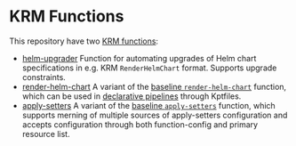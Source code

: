 # KRM Functions

This repository have two [KRM functions](https://medium.com/@michael.vittrup.larsen/replacing-helm-and-kustomize-with-krm-functions-a-new-approach-to-configuration-management-676212cc1332):

- [helm-upgrader](docs/helm-upgrader.md) Function for automating
  upgrades of Helm chart specifications in e.g. KRM `RenderHelmChart`
  format. Supports upgrade constraints.
- [render-helm-chart](docs/render-helm-chart.md) A variant of the
  [baseline
  `render-helm-chart`](https://catalog.kpt.dev/render-helm-chart/v0.2/)
  function, which can be used in [declarative
  pipelines](https://kpt.dev/book/04-using-functions/01-declarative-function-execution)
  through Kptfiles.
- [apply-setters](docs/apply-setters.md) A variant of the [baseline
  `apply-setters`](https://catalog.kpt.dev/apply-setters/v0.2/)
  function, which supports merning of multiple sources of
  apply-setters configuration and accepts configuration through both
  function-config and primary resource list.
